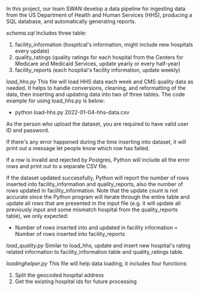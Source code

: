 
In this project, our team SWAN develop a data pipeline for ingesting data from the US Department of Health and Human Services (HHS), producing a SQL database, and automatically generating reports.

*schema.sql* Includes three table: 
1. facility_information (hospitcal's information, might include new hospitals every update) 
2. quality_ratings (quality ratings for each hospital from the Centers for Medicare and Medicaid Services, update yearly or every half-year) 
3. facility_reports (each hospital's facility information, update weekly)

*load_hhs.py* This file will load HHS data each week and CMS quality data as needed. It helps to handle conversions, cleaning, and reformatting of the data, then inserting and updating data into two of three tables. The code example for using load_hhs.py is below:

 - python load-hhs.py 2022-01-04-hhs-data.csv

As the person who upload the dataset, you are required to have valid user ID and password.

If there's any error happened during the time inserting into dataset, it will print out a message let people know which row has failed.

If a row is invalid and rejected by Postgres, Python will include all the error rows and print out to a separate CSV file.

If the dataset updated successfully, Python will report the number of rows inserted into facility_information and quality_reports, also the number of rows updated in facility_information. Note that the update count is not accurate since the Python program will iterate through the entire table and update all rows that are presented in the input file (e.g. it will update all previously input and some mismatch hospital from the quality_reports table), we only expected:

- Number of rows inserted into and updated in facility information = Number of rows inserted into facility_reports

*load_quality.py* Similar to load_hhs, update and insert new hospital's rating related information to facility_information table and quality_ratings table.

*loadinghelper.py* This file will help data loading, it includes four functions:
1. Split the geocoded hospital address
2. Get the existing hospital ids for future processing
